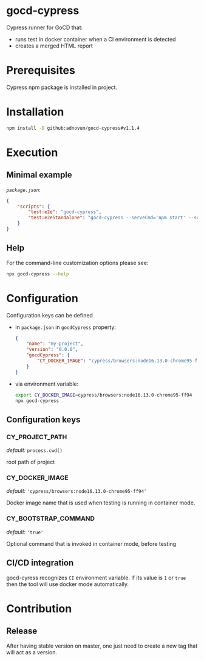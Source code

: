 
# gocd-cypress

Cypress runner for GoCD that:
- runs test in docker container when a CI environment is detected
- creates a merged HTML report

# Prerequisites

Cypress npm package is installed in project.

# Installation

```bash
npm install -D github:adnovum/gocd-cypress#v1.1.4
```

# Execution

## Minimal example

*`package.json`*:
```json
{
    "scripts": {
        "test:e2e": "gocd-cypress",
        "test:e2eStandalone": "gocd-cypress --serveCmd='npm start' --serveHost=http://localhost:4200"
    }
}
```

## Help

For the command-line customization options please see:

```bash
npx gocd-cypress --help
```

# Configuration

Configuration keys can be defined
 - in `package.json` in `gocdCypress` property:
   ```json
   {
       "name": "my-project",
       "version": "0.0.0",
       "gocdCypress": {
           "CY_DOCKER_IMAGE": "cypress/browsers:node16.13.0-chrome95-ff94"
       }
   }
   ```
 - via environment variable:
   ```bash
   export CY_DOCKER_IMAGE=cypress/browsers:node16.13.0-chrome95-ff94
   npx gocd-cypress
   ```

## Configuration keys

### CY_PROJECT_PATH

*default:* `process.cwd()`

root path of project

### CY_DOCKER_IMAGE

*default:* `'cypress/browsers:node16.13.0-chrome95-ff94'`

Docker image name that is used when testing is running in container mode.

### CY_BOOTSTRAP_COMMAND

*default:* `'true'`

Optional command that is invoked in container mode, before testing

## CI/CD integration

gocd-cyress recognizes `CI` environment variable. If its value is `1` or `true` then the tool will use docker mode automatically.

# Contribution

## Release

After having stable version on master, one just need to create a new tag that will act as a version.
